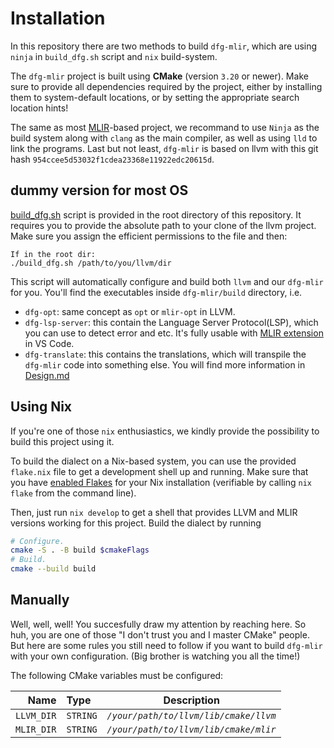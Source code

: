 # Installation

In this repository there are two methods to build `dfg-mlir`, which are using `ninja` in `build_dfg.sh` script and `nix` build-system.

The `dfg-mlir` project is built using **CMake** (version `3.20` or newer). Make sure to provide all dependencies required by the project, either by installing them to system-default locations, or by setting the appropriate search location hints!

The same as most [MLIR](mlir.llvm.org)-based project, we recommand to use `Ninja` as the build system along with `clang` as the main compiler, as well as using `lld` to link the programs. Last but not least, `dfg-mlir` is based on llvm with this git hash `954ccee5d53032f1cdea23368e11922edc20615d`.

## dummy version for most OS

[build_dfg.sh](../build_dfg.sh) script is provided in the root directory of this repository. It requires you to provide the absolute path to your clone of the llvm project. Make sure you assign the efficient permissions to the file and then:
```
If in the root dir:
./build_dfg.sh /path/to/you/llvm/dir
```
This script will automatically configure and build both `llvm` and our `dfg-mlir` for you. You'll find the executables inside `dfg-mlir/build` directory, i.e.
- `dfg-opt`: same concept as `opt` or `mlir-opt` in LLVM.
- `dfg-lsp-server`: this contain the Language Server Protocol(LSP), which you can use to detect error and etc. It's fully usable with [MLIR extension](https://marketplace.visualstudio.com/items?itemName=llvm-vs-code-extensions.vscode-mlir) in VS Code.
- `dfg-translate`: this contains the translations, which will transpile the `dfg-mlir` code into something else. You will find more information in [Design.md](Design.md)

## Using Nix
If you're one of those `nix` enthusiastics, we kindly provide the possibility to build this project using it.

To build the dialect on a Nix-based system, you can use the provided `flake.nix` file to get a development shell up and running.
Make sure that you have [enabled Flakes](https://nixos.wiki/wiki/Flakes#Enable_flakes) for your Nix installation (verifiable by calling `nix flake` from the command line).

Then, just run `nix develop` to get a shell that provides LLVM and MLIR versions working for this project.
Build the dialect by running

```bash
# Configure.
cmake -S . -B build $cmakeFlags
# Build.
cmake --build build
```

## Manually
Well, well, well! You succesfully draw my attention by reaching here. So huh, you are one of those "I don't trust you and I master CMake" people. But here are some rules you still need to follow if you want to build `dfg-mlir` with your own configuration. (Big brother is watching you all the time!)

The following CMake variables must be configured:

|       Name  | Type     | Description |
| ---------:  | :------- | --- |
| `LLVM_DIR`  | `STRING` | *`/your/path/to/llvm/lib/cmake/llvm`* |
| `MLIR_DIR`  | `STRING` | *`/your/path/to/llvm/lib/cmake/mlir`* |
